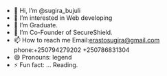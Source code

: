 - 👋 Hi, I’m @sugira_bujuli
- 👀 I’m interested in Web developing
- 🌱 I’m Graduate.
- 💞️ I’m Co-Founder of SecureShield.
- 📫 How to reach me Email:erastosugira@gmail.com
phone:+250794279202
      +250786831304
- 😄 Pronouns: legend
- ⚡ Fun fact: ...
Reading.
<!---
sugira0/sugira0 is a ✨ special ✨ repository because its `README.md` (this file) appears on your GitHub profile.
You can click the Preview link to take a look at your changes.
--->

